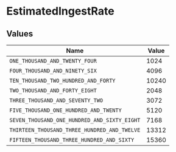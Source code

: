 # EstimatedIngestRate


## Values

| Name                                         | Value                                        |
| -------------------------------------------- | -------------------------------------------- |
| `ONE_THOUSAND_AND_TWENTY_FOUR`               | 1024                                         |
| `FOUR_THOUSAND_AND_NINETY_SIX`               | 4096                                         |
| `TEN_THOUSAND_TWO_HUNDRED_AND_FORTY`         | 10240                                        |
| `TWO_THOUSAND_AND_FORTY_EIGHT`               | 2048                                         |
| `THREE_THOUSAND_AND_SEVENTY_TWO`             | 3072                                         |
| `FIVE_THOUSAND_ONE_HUNDRED_AND_TWENTY`       | 5120                                         |
| `SEVEN_THOUSAND_ONE_HUNDRED_AND_SIXTY_EIGHT` | 7168                                         |
| `THIRTEEN_THOUSAND_THREE_HUNDRED_AND_TWELVE` | 13312                                        |
| `FIFTEEN_THOUSAND_THREE_HUNDRED_AND_SIXTY`   | 15360                                        |